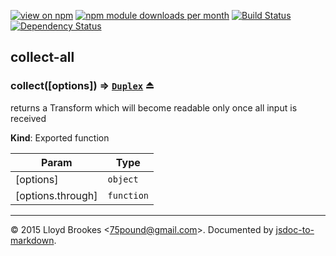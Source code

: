 [![view on npm](http://img.shields.io/npm/v/collect-all.svg)](https://www.npmjs.org/package/collect-all)
[![npm module downloads per month](http://img.shields.io/npm/dm/collect-all.svg)](https://www.npmjs.org/package/collect-all)
[![Build Status](https://travis-ci.org/75lb/collect-all.svg?branch=master)](https://travis-ci.org/75lb/collect-all)
[![Dependency Status](https://david-dm.org/75lb/collect-all.svg)](https://david-dm.org/75lb/collect-all)

<a name="module_collect-all"></a>
## collect-all
<a name="exp_module_collect-all--collect"></a>
### collect([options]) ⇒ <code>[Duplex](https://nodejs.org/api/stream.html#stream_class_stream_duplex)</code> ⏏
returns a Transform which will become readable only once all input is received

**Kind**: Exported function  

| Param | Type |
| --- | --- |
| [options] | <code>object</code> | 
| [options.through] | <code>function</code> | 


* * *

&copy; 2015 Lloyd Brookes \<75pound@gmail.com\>. Documented by [jsdoc-to-markdown](https://github.com/jsdoc2md/jsdoc-to-markdown).
